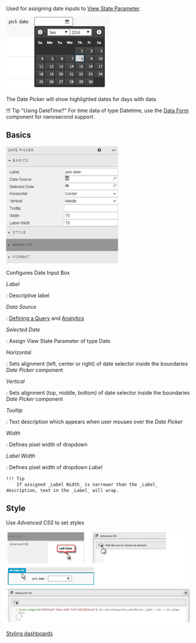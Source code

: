 Used for assigning date inputs to [View State Parameter](introduction#view-state-parameters).

![Screenshot](img/datepickerhtmllight.jpg)

The Date Picker will show highlighted dates for days with data

!!! Tip "Using DateTime?"
    For time data of type Datetime, use the [Data Form](dataform) component for nanosecond support.

## Basics

![Screenshot](img/datepicker.jpg)

Configures Date Input Box

_Label_

: Descriptive label 

_Data Source_

: <i class="fa fa-hand-o-right"></i> [Defining a Query](introduction#defining-a-query) and [Analytics](introduction#analytics)


_Selected Date_

: Assign View State Parameter of type Date


_Horizontal_

: Sets alignment (left, center or right) of date selector inside the boundaries _Date Picker_ component


_Vertical_

: Sets alignment (top, middle, bottom) of date selector inside the boundaries _Date Picker_ component


_Tooltip_

: Text description which appears when user mouses over the _Date Picker_


_Width_

: Defines pixel width of dropdown


_Label Width_

: Defines pixel width of dropdown _Label_

    !!! Tip 
        If assigned _Label Width_ is narrower than the _Label_ description, text in the _Label_ will wrap.


## Style

Use _Advanced CSS_ to set styles
 
![Screenshot](img/datepickercsshtmllight.jpg)

<i class="fa fa-hand-o-right"></i> [Styling dashboards](style)